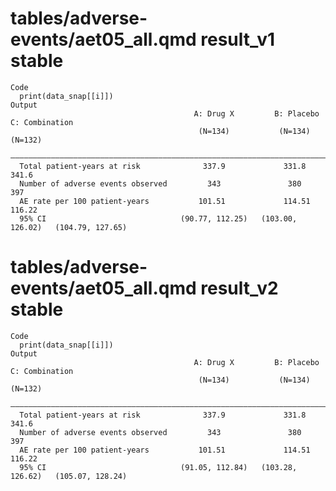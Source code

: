 # tables/adverse-events/aet05_all.qmd result_v1 stable

    Code
      print(data_snap[[i]])
    Output
                                             A: Drug X         B: Placebo       C: Combination 
                                              (N=134)           (N=134)            (N=132)     
      —————————————————————————————————————————————————————————————————————————————————————————
      Total patient-years at risk              337.9             331.8              341.6      
      Number of adverse events observed         343               380                397       
      AE rate per 100 patient-years           101.51             114.51             116.22     
      95% CI                              (90.77, 112.25)   (103.00, 126.02)   (104.79, 127.65)

# tables/adverse-events/aet05_all.qmd result_v2 stable

    Code
      print(data_snap[[i]])
    Output
                                             A: Drug X         B: Placebo       C: Combination 
                                              (N=134)           (N=134)            (N=132)     
      —————————————————————————————————————————————————————————————————————————————————————————
      Total patient-years at risk              337.9             331.8              341.6      
      Number of adverse events observed         343               380                397       
      AE rate per 100 patient-years           101.51             114.51             116.22     
      95% CI                              (91.05, 112.84)   (103.28, 126.62)   (105.07, 128.24)


